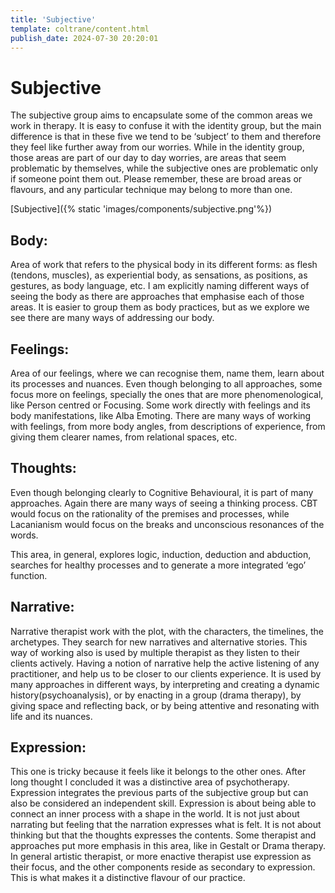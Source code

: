 ```yaml
---
title: 'Subjective'
template: coltrane/content.html
publish_date: 2024-07-30 20:20:01
---
```


# Subjective

The subjective group aims to encapsulate some of the common areas we work in therapy. It is easy to confuse it with the identity group, but the main difference is that in these five we tend to be ‘subject’ to them and therefore they feel like further away from our worries. While in the identity group, those areas are part of our day to day worries, are areas that seem problematic by themselves, while the subjective ones are problematic only if someone point them out.
Please remember, these are broad areas or flavours, and any particular technique may belong to more than one. 

[Subjective]({% static 'images/components/subjective.png'%})
## Body: 
Area of work that refers to the physical body in its different forms: as flesh (tendons, muscles), as experiential body, as sensations, as positions, as gestures, as body language, etc. 
I am explicitly naming different ways of seeing the body as there are approaches that emphasise each of those areas. It is easier to group them as body practices, but as we explore we see there are many ways of addressing our body. 

## Feelings:
Area of our feelings, where we can recognise them, name them, learn about its processes and nuances. Even though belonging to all approaches, some focus more on feelings, specially the ones that are more phenomenological, like Person centred or Focusing. Some work directly with feelings and its body manifestations, like Alba Emoting.
There are many ways of working with feelings, from more body angles, from descriptions of experience, from giving them clearer names, from relational spaces, etc. 

## Thoughts:
Even though belonging clearly to Cognitive Behavioural, it is part of many approaches. Again there are many ways of seeing a thinking process. CBT would focus on the rationality of the premises and processes, while Lacanianism would focus on the breaks and unconscious resonances of the words.

This area, in general, explores logic, induction, deduction and abduction, searches for healthy processes and to generate a more integrated ‘ego’ function. 

## Narrative:
Narrative therapist work with the plot, with the characters, the timelines, the archetypes. They search for new narratives and alternative stories. This way of working also is used by multiple therapist as they listen to their clients actively. 
Having a notion of narrative help the active listening of any practitioner, and help us to be closer to our clients experience.
It is used by many approaches in different ways, by interpreting and creating a dynamic history(psychoanalysis), or by enacting in a group (drama therapy), by giving space and reflecting back, or by being attentive and resonating with life and its nuances. 

## Expression:
This one is tricky because it feels like it belongs to the other ones. After long thought I concluded it was a distinctive area of psychotherapy. Expression integrates the previous parts of the subjective group but can also be considered an independent skill. 
Expression is about being able to connect an inner process with a shape in the world. It is not just about narrating but feeling that the narration expresses what is felt. It is not about thinking but that the thoughts expresses the contents.
Some therapist and approaches put more emphasis in this area, like in Gestalt or Drama therapy. In general artistic therapist, or more enactive therapist use expression as their focus, and the other components reside as secondary to expression. This is what makes it a distinctive flavour of our practice. 

